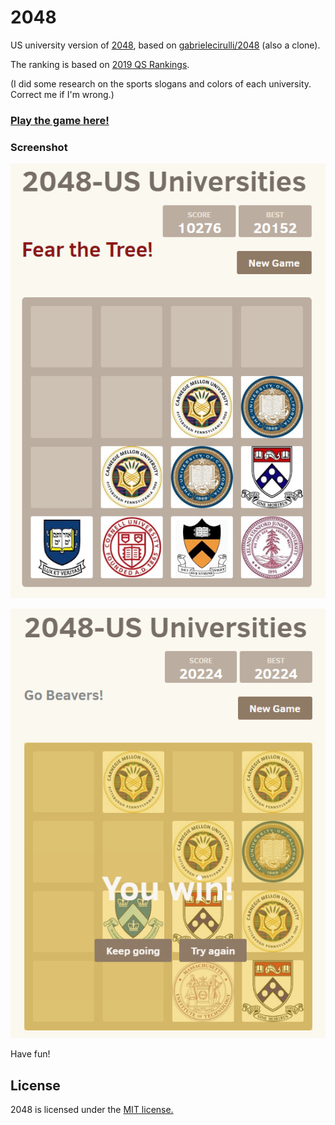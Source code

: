 # 2048
US university version of [2048](https://play.google.com/store/apps/details?id=com.veewo.a1024), based on [gabrielecirulli/2048](https://github.com/gabrielecirulli/2048) (also a clone).

The ranking is based on [2019 QS Rankings](https://www.topuniversities.com/university-rankings/world-university-rankings/2019). 

(I did some research on the sports slogans and colors of each university. Correct me if I'm wrong.)

### [Play the game here!](https://github.com/AlexaYuqinD/AlexaYuqinD.github.io/2048/)


### Screenshot

<p align="center">
  <img src="https://github.com/AlexaYuqinD/AlexaYuqinD.github.io/blob/master/2048/images/shot1.PNG" alt="Screenshot1"/>
</p>

<p align="center">
  <img src="https://github.com/AlexaYuqinD/AlexaYuqinD.github.io/blob/master/2048/images/shot2.PNG" alt="Screenshot2"/>
</p>

Have fun!

## License
2048 is licensed under the [MIT license.](https://github.com/gabrielecirulli/2048/blob/master/LICENSE.txt)

